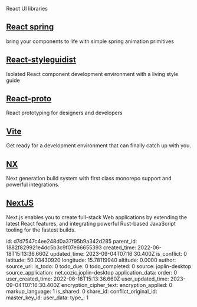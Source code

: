 React UI libraries

## [**React spring**](https://react-spring.io/)
bring your components to life with simple spring animation primitives

## [**React-styleguidist**](https://react-styleguidist.js.org/)
Isolated React component development environment with a living style guide

## [**React-proto**](https://react-proto.github.io/react-proto/)
React prototyping for designers and developers

## [Vite](https://vitejs.dev/)
Get ready for a development environment that can finally catch up with you.

## [NX](https://nx.dev/)
Next generation build system with first class monorepo support and powerful integrations.

## [NextJS](https://nextjs.org/)
Next.js enables you to create full-stack Web applications by extending the latest React features, and integrating powerful Rust-based JavaScript tooling for the fastest builds.

id: d7d7547c4ee248d0a37f95b9a342d285
parent_id: 1882f829921e4dc5b3c9f07e66655393
created_time: 2022-06-18T15:13:36.660Z
updated_time: 2023-09-04T07:16:30.400Z
is_conflict: 0
latitude: 50.03430920
longitude: 15.78119940
altitude: 0.0000
author: 
source_url: 
is_todo: 0
todo_due: 0
todo_completed: 0
source: joplin-desktop
source_application: net.cozic.joplin-desktop
application_data: 
order: 0
user_created_time: 2022-06-18T15:13:36.660Z
user_updated_time: 2023-09-04T07:16:30.400Z
encryption_cipher_text: 
encryption_applied: 0
markup_language: 1
is_shared: 0
share_id: 
conflict_original_id: 
master_key_id: 
user_data: 
type_: 1
